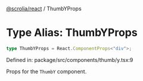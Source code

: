 [@scrolia/react](../README.md) / ThumbYProps

# Type Alias: ThumbYProps

```ts
type ThumbYProps = React.ComponentProps<"div">;
```

Defined in: package/src/components/thumb/y.tsx:9

Props for the `ThumbY` component.
